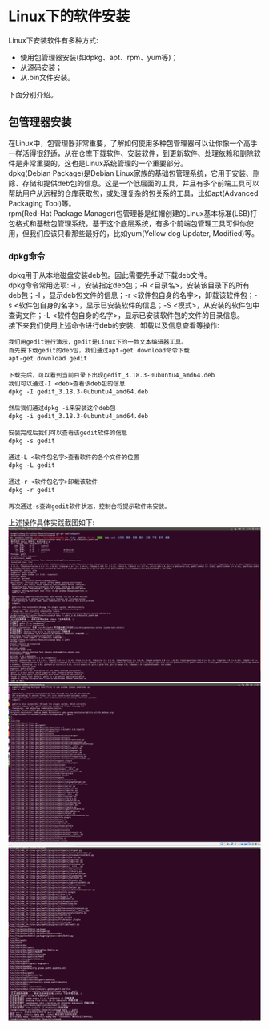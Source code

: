 # Linux下的软件安装
Linux下安装软件有多种方式:
+ 使用包管理器安装(如dpkg、apt、rpm、yum等)；
+ 从源码安装；
+ 从.bin文件安装。

下面分别介绍。
## 包管理器安装
在Linux中，包管理器非常重要，了解如何使用多种包管理器可以让你像一个高手一样活得很舒适，从在仓库下载软件、安装软件，到更新软件、处理依赖和删除软件是非常重要的，这也是Linux系统管理的一个重要部分。  
dpkg(Debian Package)是Debian Linux家族的基础包管理系统，它用于安装、删除、存储和提供deb包的信息。这是一个低层面的工具，并且有多个前端工具可以帮助用户从远程的仓库获取包，或处理复杂的包关系的工具，比如apt(Advanced Packaging Tool)等。  
rpm(Red-Hat Package Manager)包管理器是红帽创建的Linux基本标准(LSB)打包格式和基础包管理系统。基于这个底层系统，有多个前端包管理工具可供你使用，但我们应该只看那些最好的，比如yum(Yellow dog Updater, Modified)等。
### dpkg命令
dpkg用于从本地磁盘安装deb包。因此需要先手动下载deb文件。  
dpkg命令常用选项: -i <deb>，安装指定deb包；-R <目录名>，安装该目录下的所有deb包；-I <deb>，显示deb包文件的信息；-r <软件包自身的名字>，卸载该软件包；-s <软件包自身的名字>，显示已安装软件的信息；-S <模式>，从安装的软件包中查询文件；-L <软件包自身的名字>，显示已安装软件包的文件的目录信息。  
接下来我们使用上述命令进行deb的安装、卸载以及信息查看等操作:
````
我们用gedit进行演示，gedit是Linux下的一款文本编辑器工具。
首先要下载gedit的deb包，我们通过apt-get download命令下载
apt-get download gedit

下载完后，可以看到当前目录下出现gedit_3.18.3-0ubuntu4_amd64.deb
我们可以通过-I <deb>查看该deb包的信息
dpkg -I gedit_3.18.3-0ubuntu4_amd64.deb

然后我们通过dpkg -i来安装这个deb包
dpkg -i gedit_3.18.3-0ubuntu4_amd64.deb

安装完成后我们可以查看该gedit软件的信息
dpkg -s gedit

通过-L <软件包名字>查看软件的各个文件的位置
dpkg -L gedit

通过-r <软件包名字>卸载该软件
dpkg -r gedit

再次通过-s查询gedit软件状态，控制台将提示软件未安装。
````
上述操作具体实践截图如下:
![dpkg](../../assets/dpkg1.png "dpkg")  
![dpkg](../../assets/dpkg2.png "dpkg")  
![dpkg](../../assets/dpkg3.png "dpkg")  